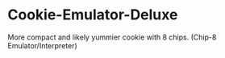 # Cookie-Emulator-Deluxe
More compact and likely yummier cookie with 8 chips. (Chip-8 Emulator/Interpreter)
